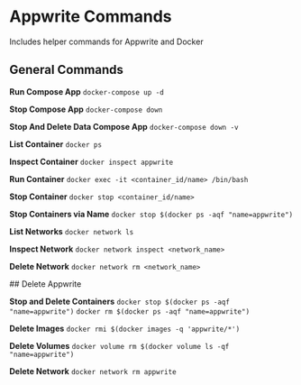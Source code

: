 # Appwrite Commands

Includes helper commands for Appwrite and Docker

## General Commands

**Run Compose App**
`docker-compose up -d`

**Stop Compose App**
`docker-compose down`

**Stop And Delete Data Compose App**
`docker-compose down -v`

**List Container**
`docker ps`

**Inspect Container**
`docker inspect appwrite`

**Run Container**
`docker exec -it <container_id/name> /bin/bash`

**Stop Container**
`docker stop <container_id/name>`

**Stop Containers via Name**
`docker stop $(docker ps -aqf "name=appwrite")`

**List Networks**
`docker network ls`

**Inspect Network**
`docker network inspect <network_name>`

**Delete Network**
`docker network rm <network_name>`


## Delete Appwrite

**Stop and Delete Containers**
`docker stop $(docker ps -aqf "name=appwrite")`
`docker rm $(docker ps -aqf "name=appwrite")`

**Delete Images**
`docker rmi $(docker images -q 'appwrite/*')`

**Delete Volumes**
`docker volume rm $(docker volume ls -qf "name=appwrite")`

**Delete Network**
`docker network rm appwrite`